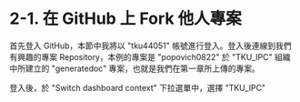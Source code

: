 # 2-1. 在 GitHub 上 Fork 他人專案

首先登入 GitHub，本節中我將以 "tku44051" 帳號進行登入。登入後連線到我們有興趣的專案 Repository，本例的專案是 "popovich0822" 於 "TKU\_IPC" 組織中所建立的 "generatedoc" 專案，也就是我們在第一章所上傳的專案。



登入後，於 "Switch dashboard context" 下拉選單中，選擇 "TKU\_IPC"

